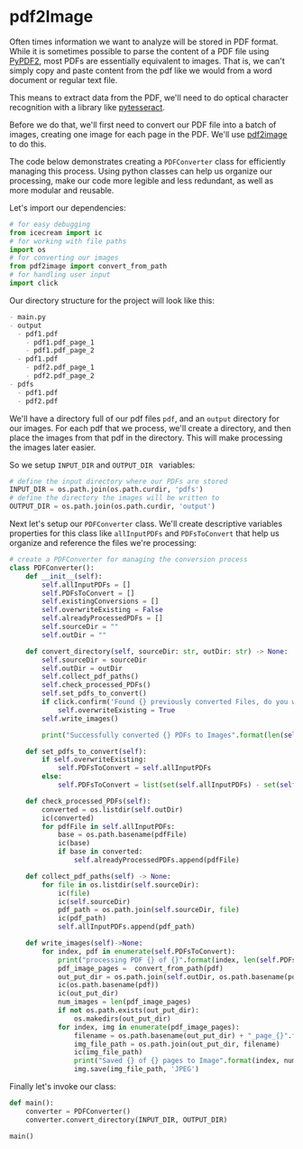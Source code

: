 # pdf2Image

Often times information we want to analyze will be stored in PDF format. While it is sometimes possible to parse the content of a PDF file using [PyPDF2](https://pypi.org/project/PyPDF2/), most PDFs are essentially equivalent to images. That is, we can't simply copy and paste content from the pdf like we would from a word document or regular text file.

This means to extract data from the PDF, we'll need to do optical character recognition with a library like [pytesseract](https://pypi.org/project/pytesseract/).

Before we do that, we'll first need to convert our PDF file into a batch of images, creating one image for each page in the PDF. We'll use [pdf2image](https://pypi.org/project/pdf2image/) to do this.

The code below demonstrates creating a `PDFConverter` class for efficiently managing this process. Using python classes can help us organize our processing, make our code more legible and less redundant, as well as more modular and reusable.

Let's import our dependencies:

```python
# for easy debugging
from icecream import ic
# for working with file paths
import os
# for converting our images
from pdf2image import convert_from_path
# for handling user input
import click
```

Our directory structure for the project will look like this:

```md
- main.py
- output
  - pdf1.pdf
    - pdf1.pdf_page_1
    - pdf1.pdf_page_2
  - pdf1.pdf
    - pdf2.pdf_page_1
    - pdf2.pdf_page_2
- pdfs
  - pdf1.pdf
  - pdf2.pdf
```

We'll have a directory full of our pdf files `pdf`, and an `output` directory for our images. For each pdf that we process, we'll create a directory, and then place the images from that pdf in the directory. This will make processing the images later easier.

So we setup `INPUT_DIR` and `OUTPUT_DIR ` variables:

```python
# define the input directory where our PDFs are stored
INPUT_DIR = os.path.join(os.path.curdir, 'pdfs')
# define the directory the images will be written to
OUTPUT_DIR = os.path.join(os.path.curdir, 'output')
```

Next let's setup our `PDFConverter` class. We'll create descriptive variables properties for this class like `allInputPDFs` and `PDFsToConvert` that help us organize and reference the files we're processing:

```python
# create a PDFConverter for managing the conversion process
class PDFConverter():
    def __init__(self):
        self.allInputPDFs = []
        self.PDFsToConvert = []
        self.existingConversions = []
        self.overwriteExisting = False
        self.alreadyProcessedPDFs = []
        self.sourceDir = ""
        self.outDir = ""

    def convert_directory(self, sourceDir: str, outDir: str) -> None:
        self.sourceDir = sourceDir
        self.outDir = outDir
        self.collect_pdf_paths()
        self.check_processed_PDFs()
        self.set_pdfs_to_convert()
        if click.confirm('Found {} previously converted Files, do you want to overwrite these PDFs?'.format(len(self.alreadyProcessedPDFs)), default=False):
            self.overwriteExisting = True
        self.write_images()

        print("Successfully converted {} PDFs to Images".format(len(self.PDFsToConvert)))

    def set_pdfs_to_convert(self):
        if self.overwriteExisting:
            self.PDFsToConvert = self.allInputPDFs
        else:
            self.PDFsToConvert = list(set(self.allInputPDFs) - set(self.alreadyProcessedPDFs))

    def check_processed_PDFs(self):
        converted = os.listdir(self.outDir)
        ic(converted)
        for pdfFile in self.allInputPDFs:
            base = os.path.basename(pdfFile)
            ic(base)
            if base in converted:
                self.alreadyProcessedPDFs.append(pdfFile)

    def collect_pdf_paths(self) -> None:
        for file in os.listdir(self.sourceDir):
            ic(file)
            ic(self.sourceDir)
            pdf_path = os.path.join(self.sourceDir, file)
            ic(pdf_path)
            self.allInputPDFs.append(pdf_path)

    def write_images(self)->None:
        for index, pdf in enumerate(self.PDFsToConvert):
            print("processing PDF {} of {}".format(index, len(self.PDFsToConvert)))
            pdf_image_pages =  convert_from_path(pdf)
            out_put_dir = os.path.join(self.outDir, os.path.basename(pdf))
            ic(os.path.basename(pdf))
            ic(out_put_dir)
            num_images = len(pdf_image_pages)
            if not os.path.exists(out_put_dir):
                os.makedirs(out_put_dir)
            for index, img in enumerate(pdf_image_pages):
                filename = os.path.basename(out_put_dir) + "_page_{}".format(index) + ".jpg"
                img_file_path = os.path.join(out_put_dir, filename)
                ic(img_file_path)
                print("Saved {} of {} pages to Image".format(index, num_images))
                img.save(img_file_path, 'JPEG')

```

Finally let's invoke our class:

```python
def main():
    converter = PDFConverter()
    converter.convert_directory(INPUT_DIR, OUTPUT_DIR)

main()
```
